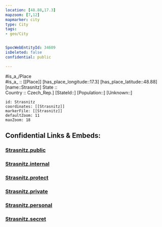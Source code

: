 ```yaml
---
location: [48.88,17.3] 
mapzoom: [7,12] 
mapmarker: city 
type: City
tags:
- geo/City


SpocWebEntityId: 34609
isDeleted: false
confidential: public

---
```

#is_a_/Place  
#is_a_ :: [[Place]] 
[has_place_longitude::17.3] 
[has_place_latitude::48.88] 
[name::Strasnitz] 
State ::  
Country :: Czech_Rep.] 
[StateId::] 
[Population::] 
[Unknown::] 


```leaflet
id: Strasnitz
coordinates: [[Strasnitz]] 
markerFile: [[Strasnitz]] 
defaultZoom: 11 
maxZoom: 18
```


## Confidential Links & Embeds: 

### [Strasnitz.public](/_public/\Earth\Continent\Europe\Europe~Central\Czech_Republic\regions~Czech_Republic\Jihomoravský\CityStrasnitz.public.md) 

### [Strasnitz.internal](/_internal/\Earth\Continent\Europe\Europe~Central\Czech_Republic\regions~Czech_Republic\Jihomoravský\CityStrasnitz.internal.md) 

### [Strasnitz.protect](/_protect/\Earth\Continent\Europe\Europe~Central\Czech_Republic\regions~Czech_Republic\Jihomoravský\CityStrasnitz.protect.md) 

### [Strasnitz.private](/_private/\Earth\Continent\Europe\Europe~Central\Czech_Republic\regions~Czech_Republic\Jihomoravský\CityStrasnitz.private.md) 

### [Strasnitz.personal](/_personal/\Earth\Continent\Europe\Europe~Central\Czech_Republic\regions~Czech_Republic\Jihomoravský\CityStrasnitz.personal.md) 

### [Strasnitz.secret](/_secret/\Earth\Continent\Europe\Europe~Central\Czech_Republic\regions~Czech_Republic\Jihomoravský\CityStrasnitz.secret.md)

